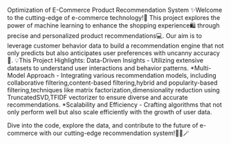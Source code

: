 Optimization of E-Commerce Product Recommendation System
✨Welcome to the cutting-edge of e-commerce technology!🎃 
This project explores the power of machine learning to enhance the shopping experience🛍️ through precise and personalized product recommendations💻. Our aim is to leverage customer behavior data to build a recommendation engine that not only predicts but also anticipates user preferences with uncanny accuracy🎯.
💡This Project Highlights:
Data-Driven Insights - Utilizing extensive datasets to understand user interactions and behavior patterns.
*Multi-Model Approach - Integrating various recommendation models, including collaborative filtering,content-based filtering,hybrid and popularity-based filtering,techniques like matrix factorization,dimensionality reduction using TruncatedSVD,TFIDF vectorizer to ensure diverse and accurate recommendations.
*Scalability and Efficiency - Crafting algorithms that not only perform well but also scale efficiently with the growth of user data.

Dive into the code, explore the data, and contribute to the future of e-commerce with our cutting-edge recommendation system!👩‍💻🪄
